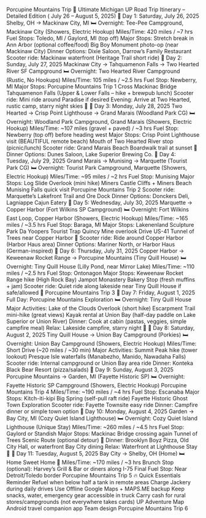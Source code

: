 Porcupine Mountains Trip
🌲
Ultimate Michigan UP Road Trip Itinerary – Detailed Edition
(
July 26 – August 5, 2025)
📅
Day 1: Saturday, July 26, 2025
Shelby, OH → Mackinaw City, MI
🛏 Overnight: Tee-Pee Campground, Mackinaw City (Showers, Electric Hookup)
Miles/Time:
420 miles / ~7 hrs
Fuel Stops:
Toledo, MI / Gaylord, MI (top off)
Major Stops:
Stretch break in Ann Arbor (optional coffee/food)
Big Boy Monument photo-op (near Mackinaw City)
Dinner Options:
Dixie Saloon, Darrow’s Family Restaurant
Scooter ride:
Mackinaw waterfront (Heritage Trail short ride)
📅
Day 2: Sunday, July 27, 2025
Mackinaw City → Tahquamenon Falls → Two Hearted River SF Campground
🛏 Overnight: Two Hearted River Campground (Rustic, No Hookups)
Miles/Time:
105 miles / ~2.5 hrs
Fuel Stop:
Newberry, MI
Major Stops:
Porcupine Mountains Trip 1
Cross Mackinac Bridge
Tahquamenon Falls (Upper & Lower Falls – hike + brewpub lunch)
Scooter ride:
Mini ride around Paradise if desired
Evening:
Arrive at Two Hearted, rustic camp, starry night skies 🌌
📅
Day 3: Monday, July 28, 2025
Two Hearted → Crisp Point Lighthouse → Grand Marais (Woodland Park CG)
🛏 Overnight: Woodland Park Campground, Grand Marais (Showers, Electric Hookup)
Miles/Time:
~107 miles (gravel + paved) / ~3 hrs
Fuel Stop:
Newberry (top off) before heading west
Major Stops:
Crisp Point Lighthouse visit (BEAUTIFUL remote beach)
Mouth of Two Hearted River stop (picnic/lunch)
Scooter ride:
Grand Marais Beach Boardwalk trail at sunset 🌅
Dinner Options:
Dunes Saloon, Lake Superior Brewing Co.
📅
Day 4: Tuesday, July 29, 2025
Grand Marais → Munising → Marquette (Tourist Park CG)
🛏 Overnight: Tourist Park Campground, Marquette (Showers, Electric Hookup)
Miles/Time:
~95 miles / ~2 hrs
Fuel Stop:
Munising
Major Stops:
Log Slide Overlook (mini hike)
Miners Castle Cliffs + Miners Beach
Munising Falls quick visit
Porcupine Mountains Trip 2
Scooter ride:
Marquette’s Lakefront Trail and Ore Dock
Dinner Options:
Donckers Deli, Lagniappe Cajun Eatery
📅
Day 5: Wednesday, July 30, 2025
Marquette → Copper Harbor (Fort Wilkins SP Campground)
🛏 Overnight: Fort Wilkins East Loop, Copper Harbor (Showers, Electric Hookup)
Miles/Time:
~165 miles / ~3.5 hrs
Fuel Stop:
Baraga, MI
Major Stops:
Lakenenland Sculpture Park
Da Yoopers Tourist Trap
Quincy Mine overlook
Drive US-41 Tunnel of Trees near Copper Harbor 🌳
Scooter ride:
Ride around Copper Harbor (Harbor Haus area)
Dinner Options:
Mariner North, or Harbor Haus (German-inspired)
📅
Day 6: Thursday, July 31, 2025
Copper Harbor → Keweenaw Rocket Range → Porcupine Mountains (Tiny Quill House)
🛏 Overnight: Tiny Quill House (Lilly Pond, near Mirror Lake)
Miles/Time:
~110 miles / ~2.5 hrs
Fuel Stop:
Ontonagon
Major Stops:
Keweenaw Rocket Range hike (High Rock Bay)
Jampot Monastery Bakery Stop (fresh muffins + jam)
Scooter ride:
Quiet ride along lakeside near Tiny Quill House if safe/allowed
📅
Porcupine Mountains Trip 3
📅
Day 7: Friday, August 1, 2025
Full Day: Porcupine Mountains Exploration
🛏 Overnight: Tiny Quill House
Major Activities:
Lake of the Clouds Overlook (short hike)
Escarpment Trail mini-hike (great views)
Kayak rental at Union Bay (half-day paddle on Lake Superior or Union River)
Dinner:
Cook at cabin (pastas, veggies, simple campfire meal)
Relax:
Lakeside campfire, starry night 🌌
📅
Day 8: Saturday, August 2, 2025
Tiny Quill House → Union Bay Campground (Porkies)
🛏 Overnight: Union Bay Campground (Showers, Electric Hookup)
Miles/Time:
Short Drive (~20 miles / ~30 min)
Major Activities:
Summit Peak hike (tower lookout)
Presque Isle waterfalls (Manabezho, Manido, Nawadaha Falls)
Scooter ride:
Internal campground or Union Bay area ride
Dinner:
Konteka Black Bear Resort (pizza/salads)
📅
Day 9: Sunday, August 3, 2025
Porcupine Mountains → Garden, MI (Fayette Historic SP)
🛏 Overnight: Fayette Historic SP Campground (Showers, Electric Hookup)
Porcupine Mountains Trip 4
Miles/Time:
~190 miles / ~4 hrs
Fuel Stop:
Escanaba
Major Stops:
Kitch-iti-kipi Big Spring (self-pull raft ride)
Fayette Historic Ghost Town Exploration
Scooter ride:
Fayette Townsite easy ride
Dinner:
Campfire dinner or simple town option
📅
Day 10: Monday, August 4, 2025
Garden → Bay City, MI (Cozy Quiet Island Lighthouse)
🛏 Overnight: Cozy Quiet Island Lighthouse (Unique Stay)
Miles/Time:
~260 miles / ~4.5 hrs
Fuel Stop:
Gaylord or Standish
Major Stops:
Mackinac Bridge crossing again
Tunnel of Trees Scenic Route (optional detour) 🌲
Dinner:
Brooklyn Boyz Pizza, Old City Hall, or waterfront Bay City dining
Relax:
Waterfront at Lighthouse Stay 🌊
📅
Day 11: Tuesday, August 5, 2025
Bay City → Shelby, OH (Home)
🛏 Home Sweet Home 🏡
Miles/Time:
~170 miles / ~3 hrs
Brunch Stop (optional):
Harvey’s Grill & Bar or diners along I-75
Final Fuel Stop:
Near Detroit/Toledo border
Porcupine Mountains Trip 5
🔥
Quick Essentials Reminder
Refuel
when below half a tank in remote areas
Charge Jackery
during daily drives
Use Offline Google Maps + MAPS.ME backup
Keep snacks, water, emergency gear accessible in truck
Carry cash
for rural stores/campgrounds (not everywhere takes cards)
UP Adventure Map
Android travel companion app Team design
Porcupine Mountains Trip 6
